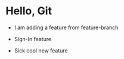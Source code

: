 # Hello, Git

- I am adding a feature from feature-branch

- Sign-In feature

- Sick cool new feature
